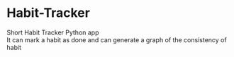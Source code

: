 # Habit-Tracker
Short Habit Tracker Python app 
<br>
It can mark a habit as done and can generate a graph of the consistency of habit


